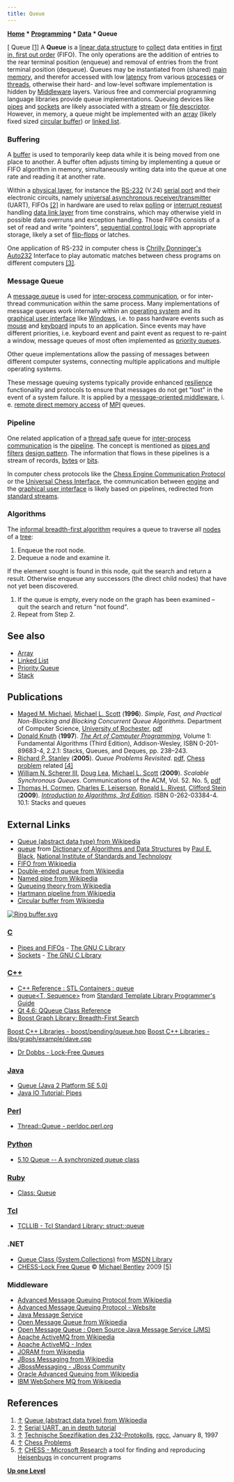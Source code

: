 ```yaml
---
title: Queue
---
```

**[Home](Home "Home") \* [Programming](Programming "Programming") \* [Data](Data "Data") \* Queue**



[ Queue <a id="cite-note-1" href="#cite-ref-1">[1]</a>
A **Queue** is a [linear data structure](https://en.wikipedia.org/wiki/List_of_data_structures#Linear_data_structures) to [collect](https://en.wikipedia.org/wiki/Collection_%28computing%29) data entities in [first in, first out order](https://en.wikipedia.org/wiki/FIFO) (FIFO). The only operations are the addition of entries to the rear terminal position (enqueue) and removal of entries from the front terminal position (dequeue). Queues may be instantiated from (shared) [main memory](Memory "Memory"), and therefor accessed with low [latency](https://en.wikipedia.org/wiki/Latency_%28engineering%29) from various [processes](https://en.wikipedia.org/wiki/Process_%28computing%29) or [threads](https://en.wikipedia.org/wiki/Thread_%28computer_science%29), otherwise their hard- and low-level software implementation is hidden by [Middleware](https://en.wikipedia.org/wiki/Middleware) layers. Various free and commercial programming language libraries provide queue implementations. Queuing devices like [pipes](https://en.wikipedia.org/wiki/Pipeline_%28software%29) and [sockets](https://en.wikipedia.org/wiki/Internet_socket) are likely associated with a [stream](https://en.wikipedia.org/wiki/Stream_%28computing%29) or [file descriptor](https://en.wikipedia.org/wiki/File_descriptor). However, in memory, a queue might be implemented with an [array](Array "Array") (likely fixed sized [circular buffer](https://en.wikipedia.org/wiki/Circular_buffer)) or [linked list](Linked_List "Linked List"). 



### Buffering


A [buffer](https://en.wikipedia.org/wiki/Data_buffer) is used to temporarily keep data while it is being moved from one place to another. A buffer often adjusts timing by implementing a queue or FIFO algorithm in memory, simultaneously writing data into the queue at one rate and reading it at another rate.


Within a [physical layer](https://en.wikipedia.org/wiki/Physical_Layer), for instance the [RS-232](https://en.wikipedia.org/wiki/RS-232) (V.24) [serial port](https://en.wikipedia.org/wiki/Serial_port) and their electronic circuits, namely [universal asynchronous receiver/transmitter](https://en.wikipedia.org/wiki/Universal_asynchronous_receiver/transmitter) (UART), FIFOs <a id="cite-note-2" href="#cite-ref-2">[2]</a> in hardware are used to relax [polling](https://en.wikipedia.org/wiki/Polling_%28computer_science%29) or [interrupt request](https://en.wikipedia.org/wiki/Interrupt_request) handling [data link layer](https://en.wikipedia.org/wiki/Data_Link_Layer) from time constrains, which may otherwise yield in possible data overruns and exception handling. Those FIFOs consists of a set of read and write "pointers", [sequential control logic](Sequential_Logic "Sequential Logic") with appropriate storage, likely a set of [flip-flops](Memory#FlipFlop "Memory") or latches. 


One application of RS-232 in computer chess is [Chrilly Donninger's](Chrilly_Donninger "Chrilly Donninger") [Auto232](Auto232 "Auto232") Interface to play automatic matches between chess programs on different computers <a id="cite-note-3" href="#cite-ref-3">[3]</a>.



### Message Queue


A [message queue](https://en.wikipedia.org/wiki/Message_queue) is used for [inter-process communication](https://en.wikipedia.org/wiki/Inter-process_communication), or for inter-thread communication within the same process. Many implementations of message queues work internally within an [operating system](https://en.wikipedia.org/wiki/Operating_system) and its [graphical user interface](https://en.wikipedia.org/wiki/Graphical_user_interface) like [Windows](Windows "Windows"), i.e. to pass hardware events such as [mouse](https://en.wikipedia.org/wiki/Mouse_%28computing%29) and [keyboard](https://en.wikipedia.org/wiki/Keyboard_%28computing%29) inputs to an application. Since events may have different priorities, i.e. keyboard event and paint event as request to re-paint a window, message queues of most often implemented as [priority queues](index.php?title=Priority_Queue&action=edit&redlink=1 "Priority Queue (page does not exist)").


Other queue implementations allow the passing of messages between different computer systems, connecting multiple applications and multiple operating systems. 


These message queuing systems typically provide enhanced [resilience](https://en.wikipedia.org/wiki/Resilience_%28network%29) functionality and protocols to ensure that messages do not get "lost" in the event of a system failure. It is applied by a [message-oriented middleware](https://en.wikipedia.org/wiki/Message-oriented_middleware), i. e. [remote direct memory access](https://en.wikipedia.org/wiki/RDMA) of [MPI](https://en.wikipedia.org/wiki/Message_Passing_Interface) queues.



### Pipeline


One related application of a [thread safe](https://en.wikipedia.org/wiki/Thread_safety) queue for [inter-process communication](https://en.wikipedia.org/wiki/Inter-process_communication) is the [pipeline](https://en.wikipedia.org/wiki/Pipeline_%28software%29). The concept is mentioned as [pipes and filters](http://de.wikipedia.org/wiki/Pipes_und_Filter) [design pattern](https://en.wikipedia.org/wiki/Pipeline_%28software%29). The information that flows in these pipelines is a stream of records, [bytes](Byte "Byte") or [bits](Bit "Bit").


In computer chess protocols like the [Chess Engine Communication Protocol](Chess_Engine_Communication_Protocol "Chess Engine Communication Protocol") or the [Universal Chess Interface](UCI "UCI"), the communication between [engine](Engines "Engines") and the [graphical user interface](GUI "GUI") is likely based on pipelines, redirected from [standard streams](https://en.wikipedia.org/wiki/Standard_streams). 



### Algorithms


The [informal breadth-first algorithm](https://en.wikipedia.org/wiki/Breadth-first_search#Algorithm_.28informal.29) requires a queue to traverse all [nodes](Node "Node") of a [tree](Search_Tree "Search Tree"):



1. Enqueue the root node.
2. Dequeue a node and examine it.


 If the element sought is found in this node, quit the search and return a result.
 Otherwise enqueue any successors (the direct child nodes) that have not yet been discovered.
1. If the queue is empty, every node on the graph has been examined – quit the search and return "not found".
2. Repeat from Step 2.


## See also


* [Array](Array "Array")
* [Linked List](Linked_List "Linked List")
* [Priority Queue](index.php?title=Priority_Queue&action=edit&redlink=1 "Priority Queue (page does not exist)")
* [Stack](Stack "Stack")


## Publications


* [Maged M. Michael](http://www.research.ibm.com/people/m/michael/), [Michael L. Scott](http://www.cs.rochester.edu/~scott/) (**1996**). *Simple, Fast, and Practical Non-Blocking and Blocking Concurrent Queue Algorithms*. Department of Computer Science, [University of Rochester](https://en.wikipedia.org/wiki/University_of_Rochester), [pdf](http://www.cs.rochester.edu/u/scott/papers/1996_PODC_queues.pdf)
* [Donald Knuth](Donald_Knuth "Donald Knuth") (**1997**). *[The Art of Computer Programming](http://www-cs-faculty.stanford.edu/~knuth/taocp.html)*, Volume 1: Fundamental Algorithms (Third Edition), Addison-Wesley, ISBN 0-201-89683-4, 2.2.1: Stacks, Queues, and Deques, pp. 238–243.
* [Richard P. Stanley](Mathematician#RPStanley "Mathematician") (**2005**). *Queue Problems Revisited*. [pdf](http://www-math.mit.edu/~rstan/chess/queue.pdf), [Chess problem](https://en.wikipedia.org/wiki/Chess_problem) related <a id="cite-note-4" href="#cite-ref-4">[4]</a>
* [William N. Scherer III](http://www.cs.rice.edu/~wns1/), [Doug Lea](https://en.wikipedia.org/wiki/Doug_Lea), [Michael L. Scott](http://www.cs.rochester.edu/~scott/) (**2009**). *Scalable Synchronous Queues*. Communications of the ACM, Vol. 52. No. 5, [pdf](http://www.cs.rochester.edu/u/scott/papers/2009_Scherer_CACM_SSQ.pdf)
* [Thomas H. Cormen](Mathematician#THCormen "Mathematician"), [Charles E. Leiserson](Charles_Leiserson "Charles Leiserson"), [Ronald L. Rivest](Ronald_L._Rivest "Ronald L. Rivest"), [Clifford Stein](Mathematician#CliffordStein "Mathematician") (**2009**). *[Introduction to Algorithms, 3rd Edition](https://en.wikipedia.org/wiki/Introduction_to_Algorithms)*. ISBN 0-262-03384-4. 10.1: Stacks and queues


## External Links


* [Queue (abstract data type) from Wikipedia](https://en.wikipedia.org/wiki/Queue_(abstract_data_type))
* [queue](http://xlinux.nist.gov/dads//HTML/queue.html) from [Dictionary of Algorithms and Data Structures](http://xlinux.nist.gov/dads/) by [Paul E. Black](http://hissa.nist.gov/~black/), [National Institute of Standards and Technology](https://en.wikipedia.org/wiki/National_Institute_of_Standards_and_Technology)
* [FIFO from Wikipedia](https://en.wikipedia.org/wiki/FIFO)
* [Double-ended queue from Wikipedia](https://en.wikipedia.org/wiki/Double-ended_queue)
* [Named pipe from Wikipedia](https://en.wikipedia.org/wiki/Named_pipe)
* [Queueing theory from Wikipedia](https://en.wikipedia.org/wiki/Queueing_theory)
* [Hartmann pipeline from Wikipedia](https://en.wikipedia.org/wiki/Hartmann_pipeline)
* [Circular buffer from Wikipedia](https://en.wikipedia.org/wiki/Circular_buffer)


 [![Ring buffer.svg](https://upload.wikimedia.org/wikipedia/commons/thumb/d/d9/Ring_buffer.svg/246px-Ring_buffer.svg.png)](http://de.wikipedia.org/wiki/Warteschlange_%28Datenstruktur%29)
### [C](C "C")


* [Pipes and FIFOs](http://www.gnu.org/s/libc/manual/html_node/Pipes-and-FIFOs.html) - [The GNU C Library](Free_Software_Foundation#GLIBC "Free Software Foundation")
* [Sockets](http://www.gnu.org/s/libc/manual/html_node/Sockets.html) - [The GNU C Library](Free_Software_Foundation#GLIBC "Free Software Foundation")


### [C++](Cpp "Cpp")


* [C++ Reference : STL Containers : queue](http://www.cplusplus.com/reference/stl/queue/)
* [queue<T, Sequence>](http://www.sgi.com/tech/stl/queue.html) from [Standard Template Library Programmer's Guide](http://www.sgi.com/tech/stl/index.html)
* [Qt 4.6: QQueue Class Reference](http://doc.qt.nokia.com/4.6/qqueue.html)
* [Boost Graph Library: Breadth-First Search](http://www.boost.org/doc/libs/1_43_0/libs/graph/doc/breadth_first_search.html)


 [Boost C++ Libraries - boost/pending/queue.hpp](http://www.boost.org/doc/libs/1_42_0/boost/pending/queue.hpp)
 [Boost C++ Libraries - libs/graph/example/dave.cpp](http://www.boost.org/doc/libs/1_43_0/libs/graph/example/dave.cpp)
* [Dr Dobbs - Lock-Free Queues](http://www.drdobbs.com/high-performance-computing/208801974;jsessionid=BVBQM504XGJA1QE1GHPSKH4ATMY32JVN)


### [Java](Java "Java")


* [Queue (Java 2 Platform SE 5.0)](http://docs.oracle.com/javase/1.5.0/docs/api/java/util/Queue.html)
* [Java IO Tutorial: Pipes](http://tutorials.jenkov.com/java-io/pipes.html)


### [Perl](index.php?title=Perl&action=edit&redlink=1 "Perl (page does not exist)")


* [Thread::Queue - perldoc.perl.org](http://perldoc.perl.org/Thread/Queue.html)


### [Python](Python "Python")


* [5.10 Queue -- A synchronized queue class](http://docs.python.org/release/2.5.2/lib/module-Queue.html)


### [Ruby](index.php?title=Ruby&action=edit&redlink=1 "Ruby (page does not exist)")


* [Class: Queue](http://www.ensta.fr/~diam/ruby/online/ruby-doc-stdlib/libdoc/thread/rdoc/classes/Queue.html)


### [Tcl](index.php?title=Tcl-Tk&action=edit&redlink=1 "Tcl-Tk (page does not exist)")


* [TCLLIB - Tcl Standard Library: struct::queue](http://tcllib.sourceforge.net/doc/queue.html)


### .NET


* [Queue Class (System.Collections)](http://msdn.microsoft.com/en-us/library/system.collections.queue.aspx) from [MSDN Library](http://msdn.microsoft.com/en-us/library/ms123401.aspx)
* [CHESS-Lock Free Queue](http://www.projectbentley.com/work/chess/lockfreequeue.php) © [Michael Bentley](http://www.projectbentley.com/) 2009 <a id="cite-note-5" href="#cite-ref-5">[5]</a>


### Middleware


* [Advanced Message Queuing Protocol from Wikipedia](https://en.wikipedia.org/wiki/Advanced_Message_Queuing_Protocol)
* [Advanced Message Queuing Protocol - Website](http://www.amqp.org/confluence/display/AMQP/Advanced+Message+Queuing+Protocol)
* [Java Message Service](https://en.wikipedia.org/wiki/Java_Message_Service)
* [Open Message Queue from Wikipedia](https://en.wikipedia.org/wiki/Open_Message_Queue)
* [Open Message Queue : Open Source Java Message Service (JMS)](https://mq.dev.java.net/)
* [Apache ActiveMQ from Wikipedia](https://en.wikipedia.org/wiki/Apache_ActiveMQ)
* [Apache ActiveMQ - Index](http://activemq.apache.org/)
* [JORAM from Wikipedia](https://en.wikipedia.org/wiki/JORAM)
* [JBoss Messaging from Wikipedia](https://en.wikipedia.org/wiki/JBoss_Messaging)
* [JBossMessaging - JBoss Community](http://community.jboss.org/wiki/jbossmessaging)
* [Oracle Advanced Queuing from Wikipedia](https://en.wikipedia.org/wiki/Oracle_Advanced_Queuing)
* [IBM WebSphere MQ from Wikipedia](https://en.wikipedia.org/wiki/IBM_WebSphere_MQ)


## References


1. <a id="cite-ref-1" href="#cite-note-1">↑</a> [Queue (abstract data type) from Wikipedia](https://en.wikipedia.org/wiki/Queue_(abstract_data_type))
2. <a id="cite-ref-2" href="#cite-note-2">↑</a> [Serial UART, an in depth tutorial](http://www.lammertbies.nl/comm/info/serial-uart.html)
3. <a id="cite-ref-3" href="#cite-note-3">↑</a> [Technische Spezifikation des 232-Protokolls](http://groups.google.com/group/rec.games.chess.computer/browse_frm/thread/636e82fa68d45aa1#), [rgcc](Computer_Chess_Forums "Computer Chess Forums"), January 8, 1997
4. <a id="cite-ref-4" href="#cite-note-4">↑</a> [Chess Problems](http://www-math.mit.edu/~rstan/chess/)
5. <a id="cite-ref-5" href="#cite-note-5">↑</a> [CHESS - Microsoft Research](http://research.microsoft.com/en-us/projects/chess/) a tool for finding and reproducing [Heisenbugs](https://en.wikipedia.org/wiki/Unusual_software_bug) in concurrent programs

**[Up one Level](Data "Data")**







 

